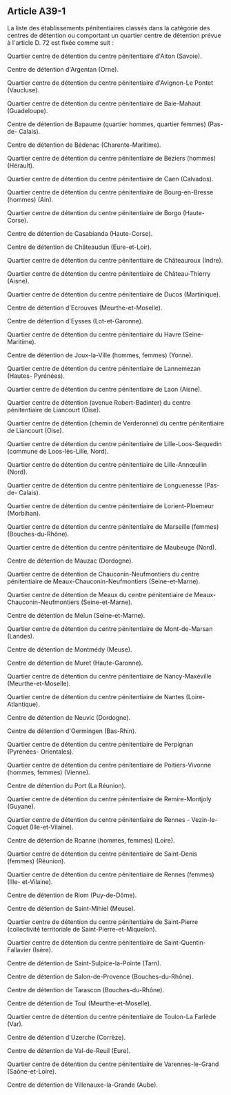 Article A39-1
----
La liste des établissements pénitentiaires classés dans la catégorie des centres
de détention ou comportant un quartier centre de détention prévue à l'article D.
72 est fixée comme suit :

Quartier centre de détention du centre pénitentiaire d'Aiton (Savoie).

Centre de détention d'Argentan (Orne).

Quartier centre de détention du centre pénitentiaire d'Avignon-Le Pontet
(Vaucluse).

Quartier centre de détention du centre pénitentiaire de Baie-Mahaut
(Guadeloupe).

Centre de détention de Bapaume (quartier hommes, quartier femmes) (Pas-de-
Calais).

Centre de détention de Bédenac (Charente-Maritime).

Quartier centre de détention du centre pénitentiaire de Béziers (hommes)
(Hérault).

Quartier centre de détention du centre pénitentiaire de Caen (Calvados).

Quartier centre de détention du centre pénitentiaire de Bourg-en-Bresse (hommes)
(Ain).

Quartier centre de détention du centre pénitentiaire de Borgo (Haute-Corse).

Centre de détention de Casabianda (Haute-Corse).

Centre de détention de Châteaudun (Eure-et-Loir).

Quartier centre de détention du centre pénitentiaire de Châteauroux (Indre).

Quartier centre de détention du centre pénitentiaire de Château-Thierry (Aisne).

Quartier centre de détention du centre pénitentiaire de Ducos (Martinique).

Centre de détention d'Ecrouves (Meurthe-et-Moselle).

Centre de détention d'Eysses (Lot-et-Garonne).

Quartier centre de détention du centre pénitentiaire du Havre (Seine-Maritime).

Centre de détention de Joux-la-Ville (hommes, femmes) (Yonne).

Quartier centre de détention du centre pénitentiaire de Lannemezan (Hautes-
Pyrénées).

Quartier centre de détention du centre pénitentiaire de Laon (Aisne).

Quartier centre de détention (avenue Robert-Badinter) du centre pénitentiaire de
Liancourt (Oise).

Quartier centre de détention (chemin de Verderonne) du centre pénitentiaire de
Liancourt (Oise).

Quartier centre de détention du centre pénitentiaire de Lille-Loos-Sequedin
(commune de Loos-lès-Lille, Nord).

Quartier centre de détention du centre pénitentiaire de Lille-Annœullin (Nord).

Quartier centre de détention du centre pénitentiaire de Longuenesse (Pas-de-
Calais).

Quartier centre de détention du centre pénitentiaire de Lorient-Ploemeur
(Morbihan).

Quartier centre de détention du centre pénitentiaire de Marseille (femmes)
(Bouches-du-Rhône).

Quartier centre de détention du centre pénitentiaire de Maubeuge (Nord).

Centre de détention de Mauzac (Dordogne).

Quartier centre de détention de Chauconin-Neufmontiers du centre pénitentiaire
de Meaux-Chauconin-Neufmontiers (Seine-et-Marne).

Quartier centre de détention de Meaux du centre pénitentiaire de Meaux-
Chauconin-Neufmontiers (Seine-et-Marne).

Centre de détention de Melun (Seine-et-Marne).

Quartier centre de détention du centre pénitentiaire de Mont-de-Marsan (Landes).

Centre de détention de Montmédy (Meuse).

Centre de détention de Muret (Haute-Garonne).

Quartier centre de détention du centre pénitentiaire de Nancy-Maxéville
(Meurthe-et-Moselle).

Quartier centre de détention du centre pénitentiaire de Nantes (Loire-
Atlantique).

Centre de détention de Neuvic (Dordogne).

Centre de détention d'Oermingen (Bas-Rhin).

Quartier centre de détention du centre pénitentiaire de Perpignan (Pyrénées-
Orientales).

Quartier centre de détention du centre pénitentiaire de Poitiers-Vivonne
(hommes, femmes) (Vienne).

Centre de détention du Port (La Réunion).

Quartier centre de détention du centre pénitentiaire de Remire-Montjoly
(Guyane).

Quartier centre de détention du centre pénitentiaire de Rennes - Vezin-le-Coquet
(Ille-et-Vilaine).

Centre de détention de Roanne (hommes, femmes) (Loire).

Quartier centre de détention du centre pénitentiaire de Saint-Denis (femmes)
(Réunion).

Quartier centre de détention du centre pénitentiaire de Rennes (femmes) (Ille-
et-Vilaine).

Centre de détention de Riom (Puy-de-Dôme).

Centre de détention de Saint-Mihiel (Meuse).

Quartier centre de détention du centre pénitentiaire de Saint-Pierre
(collectivité territoriale de Saint-Pierre-et-Miquelon).

Quartier centre de détention du centre pénitentiaire de Saint-Quentin-Fallavier
(Isère).

Centre de détention de Saint-Sulpice-la-Pointe (Tarn).

Centre de détention de Salon-de-Provence (Bouches-du-Rhône).

Centre de détention de Tarascon (Bouches-du-Rhône).

Centre de détention de Toul (Meurthe-et-Moselle).

Quartier centre de détention du centre pénitentiaire de Toulon-La Farlède (Var).

Centre de détention d'Uzerche (Corrèze).

Centre de détention de Val-de-Reuil (Eure).

Quartier centre de détention du centre pénitentiaire de Varennes-le-Grand
(Saône-et-Loire).

Centre de détention de Villenauxe-la-Grande (Aube).
